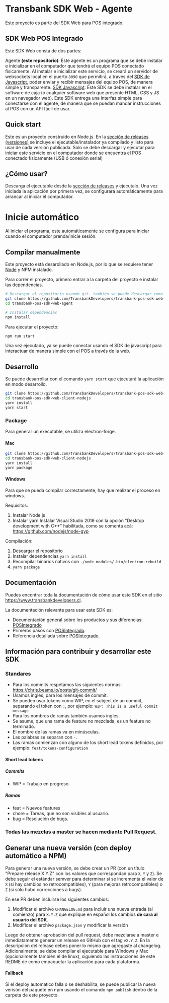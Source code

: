 # Transbank SDK Web - Agente
Este proyecto es parte del SDK Web para POS integrado. 

## SDK Web POS Integrado
Este SDK Web consta de dos partes: 

Agente **(este repositorio)**: Este agente es un programa que se debe instalar e inicializar en el computador que tendrá el equipo POS conectado físicamente. Al instalar e inicializar este servicio, se creará un servidor de websockets local en el puerto `8090` que permitirá, a través del [SDK de Javascript](https://github.com/TransbankDevelopers/transbank-pos-sdk-web-js), poder enviar y recibir mensajes del equipo POS, de manera simple y transparente. 
[SDK Javascript](https://github.com/TransbankDevelopers/transbank-pos-sdk-web-js): Este SDK se debe instalar en el software de caja (o cualquier software web que presente HTML, CSS y JS en un navegador web). Este SDK entrega una interfaz simple para conectarse con el agente, de manera que se puedan mandar instrucciones al POS con un API fácil de usar. 

## Quick start 
Este es un proyecto construido en Node.js. En la [sección de releases (versiones)](https://github.com/TransbankDevelopers/transbank-pos-sdk-web-agent/releases) se incluye el ejecutable/instalador ya compilado y listo para usar de cada versión publicada. 
Solo se debe descargar y ejecutar para iniciar este servicio en el computador donde se encuentra el POS conectado físicamente (USB ó conexión serial)

## ¿Cómo usar?
Descarga el ejecutable desde la [sección de releases](https://github.com/TransbankDevelopers/transbank-pos-sdk-web-client-nodejs/releases) y ejecutalo. 
Una vez iniciada la aplicación por primera vez, se configurará automáticamente para arrancar al iniciar el computador. 


# Inicie automático
Al iniciar el programa, este automáticamente se configura para iniciar cuando el computador prenda/inicie sesión. 

## Compilar manualmente
Este proyecto está desarollado en Node.js, por lo que se requiere tener [Node](https://nodejs.org/es/) y NPM instalado. 

Para correr el proyecto, primero entrar a la carpeta del proyecto e instalar las dependencias. 
```bash
# Descargar el repositorio usando git. también se puede descargar como zip
git clone https://github.com/TransbankDevelopers/transbank-pos-sdk-web-agent.git
cd transbank-pos-sdk-web-agent

# Instalar dependencias
npm install
```

Para ejecutar el proyecto: 
```bash
npm run start
```

Una vez ejecutado, ya se puede conectar usando el SDK de javascript para interactuar de manera simple con el POS a través de la web. 



## Desarrollo

Se puede desarrollar con el comando `yarn start` que ejecutará la aplicación en modo desarrollo.
```bash
git clone https://github.com/TransbankDevelopers/transbank-pos-sdk-web-client-nodejs
cd transbank-pos-sdk-web-client-nodejs
yarn install
yarn start
```


### Package
Para generar un executable, se utiliza electron-forge. 

#### Mac
```bash
git clone https://github.com/TransbankDevelopers/transbank-pos-sdk-web-client-nodejs
cd transbank-pos-sdk-web-client-nodejs
yarn install
yarn package
```

#### Windows
Para que se pueda compilar correctamente, hay que realizar el proceso en windows. 

Requisitos: 

1. Instalar Node.js
2. Instalar yarn
Instalar Visual Studio 2019 con la opción "Desktop development with C++" habilitada, como se comenta acá: https://github.com/nodejs/node-gyp 

Compilación: 

1. Descargar el repositorio
2. Instalar dependencias `yarn install`
3. Recompilar binarios nativos con `./node_modules/.bin/electron-rebuild`
4. `yarn package`


## Documentación 

Puedes encontrar toda la documentación de cómo usar este SDK en el sitio https://www.transbankdevelopers.cl.

La documentación relevante para usar este SDK es:

- Documentación general sobre los productos y sus diferencias:
  [POSIntegrado](https://www.transbankdevelopers.cl/producto/posintegrado)
- Primeros pasos con [POSIntegrado](https://www.transbankdevelopers.cl/documentacion/posintegrado).
- Referencia detallada sobre [POSIntegrado](https://www.transbankdevelopers.cl/referencia/posintegrado).



## Información para contribuir y desarrollar este SDK

### Standares

- Para los commits respetamos las siguientes normas: https://chris.beams.io/posts/git-commit/
- Usamos ingles, para los mensajes de commit.
- Se pueden usar tokens como WIP, en el subject de un commit, separando el token con `:`, por ejemplo:
`WIP: This is a useful commit message`
- Para los nombres de ramas también usamos ingles.
- Se asume, que una rama de feature no mezclada, es un feature no terminado.
- El nombre de las ramas va en minúsculas.
- Las palabras se separan con `-`.
- Las ramas comienzan con alguno de los short lead tokens definidos, por ejemplo: `feat/tokens-configuration`

#### Short lead tokens
##### Commits
- WIP = Trabajo en progreso.
##### Ramas
- feat = Nuevos features
- chore = Tareas, que no son visibles al usuario.
- bug = Resolución de bugs.

### Todas las mezclas a master se hacen mediante Pull Request.

## Generar una nueva versión (con deploy automático a NPM)

Para generar una nueva versión, se debe crear un PR (con un título "Prepare release X.Y.Z" con los valores que correspondan para `X`, `Y` y `Z`). Se debe seguir el estándar semver para determinar si se incrementa el valor de `X` (si hay cambios no retrocompatibles), `Y` (para mejoras retrocompatibles) o `Z` (si sólo hubo correcciones a bugs).

En ese PR deben incluirse los siguientes cambios:

1. Modificar el archivo `CHANGELOG.md` para incluir una nueva entrada (al comienzo) para `X.Y.Z` que explique en español los cambios **de cara al usuario del SDK**.
2. Modificar el archivo `package.json` y modificar la versión

Luego de obtener aprobación del pull request, debe mezclarse a master e inmediatamente generar un release en GitHub con el tag `vX.Y.Z`. En la descripción del release debes poner lo mismo que agregaste al changelog.
Adicionalmente, se debe compilar el ejecutable para Windows y Mac (opcionalmente también el de linux), siguiendo las instrucciones de este REDME de como empaquetar la aplicación para cada plataforma. 

#### Fallback
Si el deploy automático falla o se deshabilita, se puede publicar la nueva verisón del paquete en npm usando el comando `npm publish` dentro de la carpeta de este proyecto.  
